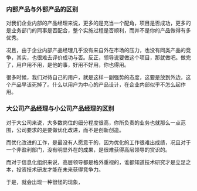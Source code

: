 ### 内部产品与外部产品的区别

对我们企业内部的产品经理来说，更多的是充当一个配角，项目是否成功，更多的是业务部门的同事是否配合，整个实施过程是否顺利，而并不是你的产品做得有多优秀。

况且，由于企业内部产品经理几乎没有来自外在市场的压力，也没有同类产品的竞争，其实，也很难去评价成功与否。反正，领导说要做这个项目，那就做吧。做完了，用户用不用，是他的事，好用不好用，你也得用。

很多时候，我们对待自己的用户，就是这样一副强势的态度，这要是放到外边，这个产品早该死掉了。什么以用户为中心的产品设计，在企业内部似乎不怎么起作用。

### 大公司产品经理与小公司产品经理的区别

对于大公司来说，大多数岗位的细分程度很高，你所负责的业务也就那么一点范围，公司要求的是要做优化改进，而不是创新创造。

而优化改进的工作，是最没有人愿意干的，因为优化的工作很难出成绩，况且对于一个非盈利部门，没有明显外在的成果，是很难获得高层领导的赏识的。

而对于信息化组织来说，高层领导都是格外重视的，谁都知道技术研究才是立足之本，投资技术研发才能在未来获得竞争力。

于是，就会出现一种很怪的现象，